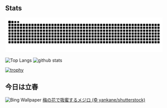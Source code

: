 ## Stats
<picture>
  <source media="(prefers-color-scheme: dark)" srcset="https://raw.githubusercontent.com/ba230t/ba230t/output/github-contribution-grid-snake-dark.svg">
  <source media="(prefers-color-scheme: light)" srcset="https://raw.githubusercontent.com/ba230t/ba230t/output/github-contribution-grid-snake.svg">
  <img alt="github contribution grid snake animation" src="https://raw.githubusercontent.com/ba230t/ba230t/output/github-contribution-grid-snake.svg">
</picture>

<p align="left">
  <img alt="Top Langs" height="150px" src="https://github-readme-stats.vercel.app/api/top-langs/?username=ba230t&layout=compact&theme=transparent" />
  <img alt="github stats" height="150px" src="https://github-readme-stats.vercel.app/api?username=ba230t&theme=transparent" />
</p>

[![trophy](https://github-profile-trophy.vercel.app/?username=ba230t&theme=transparent&column=7)](https://github.com/ryo-ma/github-profile-trophy)


<!-- Bing Wallpaper Start -->
## 今日は立春
![Bing Wallpaper](https://www.bing.com/th?id=OHR.Risshun2025_JA-JP6529014440_1920x1080.jpg&rf=LaDigue_1920x1080.jpg&pid=hp)
[梅の花で吸蜜するメジロ (© yankane/shutterstock)](https://www.bing.com/search?q=%E6%A2%85%E3%81%AE%E8%8A%B1%E3%81%A8%E3%83%A1%E3%82%B8%E3%83%AD&form=hpcapt&filters=HpDate%3a%2220250202_1500%22)
<!-- Bing Wallpaper End -->
